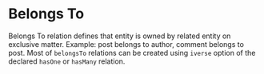 # Belongs To
Belongs To relation defines that entity is owned by related entity on exclusive matter. Example: post belongs to author, comment belongs to post. Most of `belongsTo` relations can be created using `iverse` option of the declared `hasOne` or `hasMany` relation.

